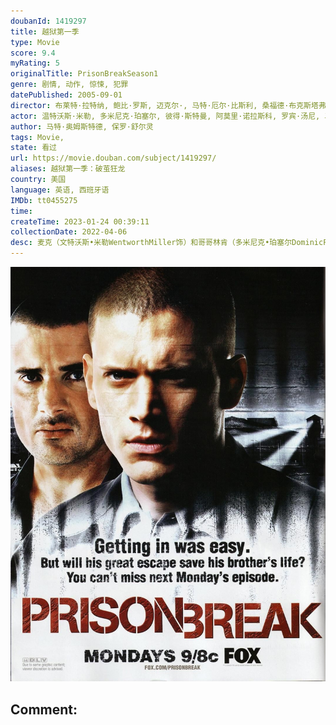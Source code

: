 ```yaml
---
doubanId: 1419297
title: 越狱第一季
type: Movie
score: 9.4
myRating: 5
originalTitle: PrisonBreakSeason1
genre: 剧情, 动作, 惊悚, 犯罪
datePublished: 2005-09-01
director: 布莱特·拉特纳, 鲍比·罗斯, 迈克尔·, 马特·厄尔·比斯利, 桑福德·布克斯塔弗, 德怀特·, 杰斯·亚历山大, undefined, 格雷格·艾坦尼斯, 凯文·霍克斯, 布拉德·特纳, 罗伯特·曼德尔, 弗雷德·格伯, 兰迪·奇斯克, 盖·费尔兰德, 塞尔吉奥·米米卡
actor: 温特沃斯·米勒, 多米尼克·珀塞尔, 彼得·斯特曼, 阿莫里·诺拉斯科, 罗宾·汤尼, 马歇尔·奥尔曼, 韦德·威廉姆斯, 迈克尔·拉帕波特, 罗伯特·克耐普, 莎拉·韦恩·卡丽丝, 乔迪·琳·欧基菲, undefined, undefined, undefined, 莫洛克·奥马里, undefined, 托德·特里, undefined, 斯科特·阿兰·史密斯, undefined, undefined, 马克斯·克里奇, undefined, 修戴利, 本杰明·贝尼特斯, undefined, undefined, 杰夫·卡希尔, 亚当·德尔·里奥, 卡洛斯·纳瓦罗, undefined, 保罗·安德斯坦, 霍莉·瓦兰丝, 比利·乔·马丁内斯, undefined, 马克·莫蒂尼, undefined, 卡莉·罗森博格, 乔·巴齐尔, undefined, undefined, undefined, 迈克尔·南弗里亚, undefined, 斯科特·杰埃克, 杰萨琳·吉尔西格, undefined, 布鲁诺·冈恩, 乔·范·斯莱克, undefined, 切尔西·罗斯, 迈克尔·加斯顿, 保罗·佩里, 约翰·比灵斯列, undefined, 余朝汉, 科布恩·格罗斯, undefined, 约瑟夫·斯科拉, 汤姆·麦克尔罗伊, 瑞贝卡·斯宾塞, 菲利普·爱德华·范·利尔, 罗南多·博伊斯, 阿什利·博彻, 海伦娜·科勒沃恩, 李·可可, undefined, 詹妮弗·琼·泰勒, undefined, undefined, 丹尼·麦卡蒂, 麦克·勃兰特, 蕾切尔·洛埃拉, 乔伊·霍萨, 玛莉·贝丝·菲舍尔, 丹尼·麦卡锡, 崔西·莱茨, 尼克·罗斯, 乔·米诺索, 瑞秋·塞雷达, undefined, 里斯·里奥斯, undefined, 多米尼克·培斯, 劳伦斯·瓦尔纳多, 迈克尔·, 辛希亚·卡耶·麦克威廉姆斯, 安东尼·约翰·邓尼森, 萨拉·贝克, undefined, undefined, 安德鲁·罗森博格, 乔·努内斯, 马特·德卡罗, 丹妮尔·坎贝尔, 杰奎琳·威廉姆斯, 约翰·裘德, 阿迪纳·波特, 阿尔·萨皮恩扎, 塞拉斯·威尔·米切尔, 阿贝尔·百色拉, undefined, 布鲁斯·, 迈克尔·库立兹, 米歇尔·佛贝丝, undefined, undefined, undefined, undefined, undefined, undefined, undefined, 克里斯·弗雷霍夫, 缪斯·沃森, 洛克蒙·邓巴, 斯黛西·霍尔, undefined, 布兰登·泰勒·罗素, 迪兰·明奈特, 罗伯托·桑切斯, undefined, .佩里, undefined, undefined, 肯尼斯·韦恩·布拉德利, undefined, undefined, undefined, undefined, 拉里·杰克·唐森, 毛里斯·里佩克, 普雷斯顿·詹姆斯·希利耶, 珍妮·克伦, undefined, undefined, undefined, undefined, 迈克尔·帕特里克·布林, 伊立沙·弗雷丁, undefined, undefined, 达里尔·考克斯, undefined, undefined, 戴维·杰, 凯斯·戴蒙德, 丹尼斯·, undefined, undefined, undefined, 李·雷赫曼, 卡蜜尔·古阿蒂, undefined, undefined, undefined, undefined, 布兰尼·霍甘, 塔特姆·尚客, 比利·史蒂文森, undefined, 豪威·约翰逊, 迈克·戈麦斯, undefined, 约翰尼·克鲁斯, 德雷克·安东尼, undefined, 约翰·图尔克, 米切尔·劳伦斯, 亚历克斯·丹尼尔斯, 克里斯蒂安·鲍曼, 克里斯·布鲁诺, 丹尼尔·, 约翰·赫德, undefined, 杰夫·帕克, 劳拉·韦德, undefined, undefined, 布拉德·弗莱彻, undefined, undefined, 肯尼·阿方索, 雷·奥斯汀, 戴尔·沃丁顿, 丹尼尔·罗斯, 迈克尔·斯托扬诺夫, 布兰顿·莫拉勒, 吉亚尼·罗素, 帕特丽夏·温迪, undefined, undefined, undefined, undefined, undefined, 杰德·马杰, 大卫·博恩, 库尔特·卡塞雷斯, 约翰·利斯特, 斯蒂夫·, 乔伊·奥格莱斯比, 狄安娜·杜纳甘, 杰瑞米·贝切拉, undefined, 斯泰西·基齐, 罗伯特·普拉尔戈, undefined, undefined, 艾德丽安·麦奎因, 安东尼·斯塔尔克, 莱恩·加里逊, 弗兰克·格里罗, undefined, undefined, 里奇蒙德·阿奎特, 伊恩·鲍汉, 克里斯蒂安·斯托特, undefined, 特拉维斯·威林厄姆, 马绍尔·曼尼什, undefined, undefined, 罗伯特·, 曼尼·鲁比奥, 布伦特·安德森, 克里斯·华纳, undefined, 塔拉·卡拉西安, 兰内特·弗吉特
author: 马特·奥姆斯特德, 保罗·舒尔灵
tags: Movie, 
state: 看过
url: https://movie.douban.com/subject/1419297/
aliases: 越狱第一季：破茧狂龙
country: 美国
language: 英语, 西班牙语
IMDb: tt0455275
time: 
createTime: 2023-01-24 00:39:11
collectionDate: 2022-04-06
desc: 麦克（文特沃斯•米勒WentworthMiller饰）和哥哥林肯（多米尼克•珀塞尔DominicPurcell饰）自从母亲去世、父亲失踪后就相依为命。林肯虽然是个街头混混，但他为了弟弟能顺...
---
```


![image](assets/p1422373182.jpg)

Comment: 
---

